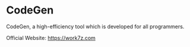 # CodeGen
CodeGen, a high-efficiency tool which is developed for all programmers. 

Official Website: https://work7z.com
